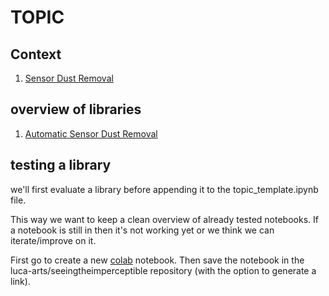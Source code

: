 # TOPIC

## Context

1. [Sensor Dust Removal](https://teaandtechtime.com/automatic-sensor-dust-removal/)

## overview of libraries

1. [Automatic Sensor Dust Removal](https://github.com/Tschucker/Python-Automatic-Sensor-Dust-Removal)

## testing a library

we'll first evaluate a library before appending it to the topic_template.ipynb file.

This way we want to keep a clean overview of already tested notebooks. If a notebook is still in <tests> then it's not working yet or we think we can iterate/improve on it.

First go to create a new [colab](https://colab.research.google.com) notebook. Then save the notebook in the luca-arts/seeingtheimperceptible repository (with the option to generate a link).
